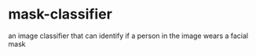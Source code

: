 # mask-classifier
an image classifier that can identify if a person in the image wears a facial mask
